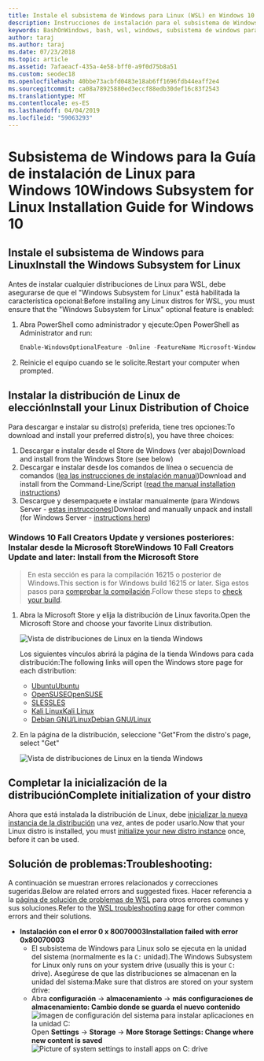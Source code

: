 ```yaml
---
title: Instale el subsistema de Windows para Linux (WSL) en Windows 10
description: Instrucciones de instalación para el subsistema de Windows para Linux en Windows 10.
keywords: BashOnWindows, bash, wsl, windows, subsistema de windows para linux, windowssubsystem, ubuntu, debian, suse, windows 10, instalar
author: taraj
ms.author: taraj
ms.date: 07/23/2018
ms.topic: article
ms.assetid: 7afaeacf-435a-4e58-bff0-a9f0d75b8a51
ms.custom: seodec18
ms.openlocfilehash: 40bbe73acbfd0483e18ab6ff1696fdb44eaff2e4
ms.sourcegitcommit: ca08a78925880ed3eccf88edb30def16c83f2543
ms.translationtype: MT
ms.contentlocale: es-ES
ms.lasthandoff: 04/04/2019
ms.locfileid: "59063293"
---
```

# <a name="windows-subsystem-for-linux-installation-guide-for-windows-10"></a><span data-ttu-id="78b3b-104">Subsistema de Windows para la Guía de instalación de Linux para Windows 10</span><span class="sxs-lookup"><span data-stu-id="78b3b-104">Windows Subsystem for Linux Installation Guide for Windows 10</span></span>

## <a name="install-the-windows-subsystem-for-linux"></a><span data-ttu-id="78b3b-105">Instale el subsistema de Windows para Linux</span><span class="sxs-lookup"><span data-stu-id="78b3b-105">Install the Windows Subsystem for Linux</span></span>

<span data-ttu-id="78b3b-106">Antes de instalar cualquier distribuciones de Linux para WSL, debe asegurarse de que el "Windows Subsystem for Linux" está habilitada la característica opcional:</span><span class="sxs-lookup"><span data-stu-id="78b3b-106">Before installing any Linux distros for WSL, you must ensure that the "Windows Subsystem for Linux" optional feature is enabled:</span></span>

1. <span data-ttu-id="78b3b-107">Abra PowerShell como administrador y ejecute:</span><span class="sxs-lookup"><span data-stu-id="78b3b-107">Open PowerShell as Administrator and run:</span></span>
    ```powershell
    Enable-WindowsOptionalFeature -Online -FeatureName Microsoft-Windows-Subsystem-Linux
    ```

2. <span data-ttu-id="78b3b-108">Reinicie el equipo cuando se le solicite.</span><span class="sxs-lookup"><span data-stu-id="78b3b-108">Restart your computer when prompted.</span></span>

## <a name="install-your-linux-distribution-of-choice"></a><span data-ttu-id="78b3b-109">Instalar la distribución de Linux de elección</span><span class="sxs-lookup"><span data-stu-id="78b3b-109">Install your Linux Distribution of Choice</span></span>
<span data-ttu-id="78b3b-110">Para descargar e instalar su distro(s) preferida, tiene tres opciones:</span><span class="sxs-lookup"><span data-stu-id="78b3b-110">To download and install your preferred distro(s), you have three choices:</span></span>
1. <span data-ttu-id="78b3b-111">Descargar e instalar desde el Store de Windows (ver abajo)</span><span class="sxs-lookup"><span data-stu-id="78b3b-111">Download and install from the Windows Store (see below)</span></span>
1. <span data-ttu-id="78b3b-112">Descargar e instalar desde los comandos de línea o secuencia de comandos ([lea las instrucciones de instalación manual](install-manual.md))</span><span class="sxs-lookup"><span data-stu-id="78b3b-112">Download and install from the Command-Line/Script ([read the manual installation instructions](install-manual.md))</span></span>
1. <span data-ttu-id="78b3b-113">Descargue y desempaquete e instalar manualmente (para Windows Server - [estas instrucciones](install-on-server.md))</span><span class="sxs-lookup"><span data-stu-id="78b3b-113">Download and manually unpack and install (for Windows Server - [instructions here](install-on-server.md))</span></span>

### <a name="windows-10-fall-creators-update-and-later-install-from-the-microsoft-store"></a><span data-ttu-id="78b3b-114">Windows 10 Fall Creators Update y versiones posteriores: Instalar desde la Microsoft Store</span><span class="sxs-lookup"><span data-stu-id="78b3b-114">Windows 10 Fall Creators Update and later: Install from the Microsoft Store</span></span>

> <span data-ttu-id="78b3b-115">En esta sección es para la compilación 16215 o posterior de Windows.</span><span class="sxs-lookup"><span data-stu-id="78b3b-115">This section is for Windows build 16215 or later.</span></span>  <span data-ttu-id="78b3b-116">Siga estos pasos para [comprobar la compilación](troubleshooting.md#check-your-build-number).</span><span class="sxs-lookup"><span data-stu-id="78b3b-116">Follow these steps to [check your build](troubleshooting.md#check-your-build-number).</span></span> 

1. <span data-ttu-id="78b3b-117">Abra la Microsoft Store y elija la distribución de Linux favorita.</span><span class="sxs-lookup"><span data-stu-id="78b3b-117">Open the Microsoft Store and choose your favorite Linux distribution.</span></span>

    ![Vista de distribuciones de Linux en la tienda Windows](media/store.png)

    <span data-ttu-id="78b3b-119">Los siguientes vínculos abrirá la página de la tienda Windows para cada distribución:</span><span class="sxs-lookup"><span data-stu-id="78b3b-119">The following links will open the Windows store page for each distribution:</span></span>

    * [<span data-ttu-id="78b3b-120">Ubuntu</span><span class="sxs-lookup"><span data-stu-id="78b3b-120">Ubuntu</span></span>](https://www.microsoft.com/store/p/ubuntu/9nblggh4msv6)
    * [<span data-ttu-id="78b3b-121">OpenSUSE</span><span class="sxs-lookup"><span data-stu-id="78b3b-121">OpenSUSE</span></span>](https://www.microsoft.com/store/apps/9njvjts82tjx)
    * [<span data-ttu-id="78b3b-122">SLES</span><span class="sxs-lookup"><span data-stu-id="78b3b-122">SLES</span></span>](https://www.microsoft.com/store/apps/9p32mwbh6cns)
    * [<span data-ttu-id="78b3b-123">Kali Linux</span><span class="sxs-lookup"><span data-stu-id="78b3b-123">Kali Linux</span></span>](https://www.microsoft.com/store/apps/9PKR34TNCV07)
    * [<span data-ttu-id="78b3b-124">Debian GNU/Linux</span><span class="sxs-lookup"><span data-stu-id="78b3b-124">Debian GNU/Linux</span></span>](https://www.microsoft.com/store/apps/9MSVKQC78PK6)

1. <span data-ttu-id="78b3b-125">En la página de la distribución, seleccione "Get"</span><span class="sxs-lookup"><span data-stu-id="78b3b-125">From the distro's page, select "Get"</span></span>

    ![Vista de distribuciones de Linux en la tienda Windows](media/UbuntuStore.png)

## <a name="complete-initialization-of-your-distro"></a><span data-ttu-id="78b3b-127">Completar la inicialización de la distribución</span><span class="sxs-lookup"><span data-stu-id="78b3b-127">Complete initialization of your distro</span></span>
<span data-ttu-id="78b3b-128">Ahora que está instalada la distribución de Linux, debe [inicializar la nueva instancia de la distribución](initialize-distro.md) una vez, antes de poder usarlo.</span><span class="sxs-lookup"><span data-stu-id="78b3b-128">Now that your Linux distro is installed, you must [initialize your new distro instance](initialize-distro.md) once, before it can be used.</span></span>

## <a name="troubleshooting"></a><span data-ttu-id="78b3b-129">Solución de problemas:</span><span class="sxs-lookup"><span data-stu-id="78b3b-129">Troubleshooting:</span></span> 

<span data-ttu-id="78b3b-130">A continuación se muestran errores relacionados y correcciones sugeridas.</span><span class="sxs-lookup"><span data-stu-id="78b3b-130">Below are related errors and suggested fixes.</span></span> <span data-ttu-id="78b3b-131">Hacer referencia a la [página de solución de problemas de WSL](troubleshooting.md) para otros errores comunes y sus soluciones.</span><span class="sxs-lookup"><span data-stu-id="78b3b-131">Refer to the [WSL troubleshooting page](troubleshooting.md) for other common errors and their solutions.</span></span>

* **<span data-ttu-id="78b3b-132">Instalación con el error 0 x 80070003</span><span class="sxs-lookup"><span data-stu-id="78b3b-132">Installation failed with error 0x80070003</span></span>**
    * <span data-ttu-id="78b3b-133">El subsistema de Windows para Linux solo se ejecuta en la unidad del sistema (normalmente es la `C:` unidad).</span><span class="sxs-lookup"><span data-stu-id="78b3b-133">The Windows Subsystem for Linux only runs on your system drive (usually this is your `C:` drive).</span></span> <span data-ttu-id="78b3b-134">Asegúrese de que las distribuciones se almacenan en la unidad del sistema:</span><span class="sxs-lookup"><span data-stu-id="78b3b-134">Make sure that distros are stored on your system drive:</span></span>  
    * <span data-ttu-id="78b3b-135">Abra **configuración** -> **almacenamiento** -> **más configuraciones de almacenamiento: Cambio donde se guarda el nuevo contenido**
    ![imagen de configuración del sistema para instalar aplicaciones en la unidad C:](media/AppStorage.png)</span><span class="sxs-lookup"><span data-stu-id="78b3b-135">Open **Settings** -> **Storage** -> **More Storage Settings: Change where new content is saved**
![Picture of system settings to install apps on C: drive](media/AppStorage.png)</span></span>

